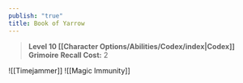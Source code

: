```yaml
---
publish: "true"
title: Book of Yarrow
---
```

> **Level 10 [[Character Options/Abilities/Codex/index|Codex]] Grimoire**
> **Recall Cost:** 2

![[Timejammer]]
![[Magic Immunity]]
